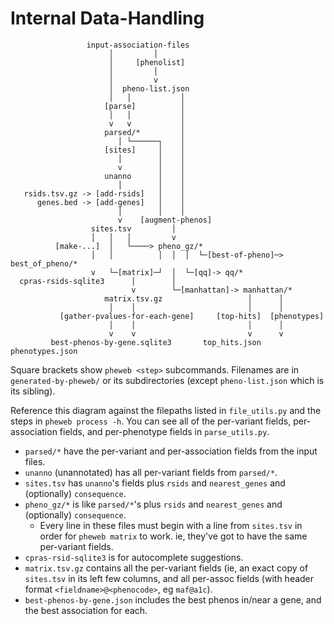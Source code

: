 # Internal Data-Handling
```
                 input-association-files
                      │         │
                      │     [phenolist]
                      │         │
                      │         v
                      │  pheno-list.json
                      │   │           │
                     [parse]          │
                      │   │           │
                      v   v           │
                     parsed/*         │
                        │ └──────┐    │
                     [sites]     │    │
                        │        │    │
                        v        │    │
                     unanno      │    │
                        │        │    │
   rsids.tsv.gz -> [add-rsids]   │    │
      genes.bed -> [add-genes]   │    │
                        │        │    │
                        v    [augment-phenos]
                  sites.tsv         │
                  │   │   │         v
          [make-...]  │   └────> pheno_gz/*
                  │   │          │  │  │  └─[best-of-pheno]─> best_of_pheno/*
                  v   └─[matrix]─┘  │  └─[qq]-> qq/*  
  cpras-rsids-sqlite3      │        │  
                           v        └─[manhattan]-> manhattan/*
                     matrix.tsv.gz                   │      │
                      │    │                         │      │
           [gather-pvalues-for-each-gene]     [top-hits]  [phenotypes]
                      │    │                         │      │
                      v    v                         v      v
         best-phenos-by-gene.sqlite3       top_hits.json  phenotypes.json
```

Square brackets show `pheweb <step>` subcommands.
Filenames are in `generated-by-pheweb/` or its subdirectories (except `pheno-list.json` which is its sibling).

Reference this diagram against the filepaths listed in `file_utils.py` and the steps in `pheweb process -h`.
You can see all of the per-variant fields, per-association fields, and per-phenotype fields in `parse_utils.py`.

- `parsed/*` have the per-variant and per-association fields from the input files.
- `unanno` (unannotated) has all per-variant fields from `parsed/*`.
- `sites.tsv` has `unanno`'s fields plus `rsids` and `nearest_genes` and (optionally) `consequence`.
- `pheno_gz/*` is like `parsed/*`'s plus `rsids` and `nearest_genes` and (optionally) `consequence`.
    - Every line in these files must begin with a line from `sites.tsv` in order for `pheweb matrix` to work.  ie, they've got to have the same per-variant fields.
- `cpras-rsid-sqlite3` is for autocomplete suggestions.
- `matrix.tsv.gz` contains all the per-variant fields (ie, an exact copy of `sites.tsv` in its left few columns, and all per-assoc fields (with header format `<fieldname>@<phenocode>`, eg `maf@a1c`).
- `best-phenos-by-gene.json` includes the best phenos in/near a gene, and the best association for each.

